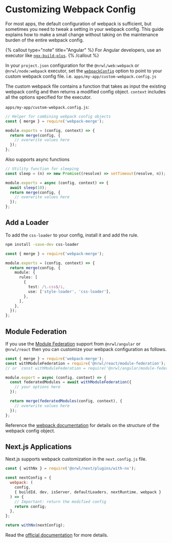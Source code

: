 # Customizing Webpack Config

For most apps, the default configuration of webpack is sufficient, but sometimes you need to tweak a setting in your
webpack config. This guide explains how to make a small change without taking on the maintenance burden of the entire
webpack config.

{% callout type="note" title="Angular" %}
For Angular developers, use an executor like [`ngx-build-plus`](https://github.com/manfredsteyer/ngx-build-plus).
{% /callout %}

In your `project.json` configuration for the `@nrwl/web:webpack` or `@nrwl/node:webpack` executor, set
the [`webpackConfig`](/packages/web/executors/webpack) option to point to your custom webpack config file.
i.e. `apps/my-app/custom-webpack.config.js`

The custom webpack file contains a function that takes as input the existing webpack config and then returns a modified
config object. `context` includes all the options specified for the executor.

`apps/my-app/custom-webpack.config.js`:

```typescript
// Helper for combining webpack config objects
const { merge } = require('webpack-merge');

module.exports = (config, context) => {
  return merge(config, {
    // overwrite values here
  });
};
```

Also supports async functions

```typescript
// Utility function for sleeping
const sleep = (n) => new Promise((resolve) => setTimeout(resolve, n));

module.exports = async (config, context) => {
  await sleep(10);
  return merge(config, {
    // overwrite values here
  });
};
```

## Add a Loader

To add the `css-loader` to your config, install it and add the rule.

```bash
npm install -save-dev css-loader
```

```typescript
const { merge } = require('webpack-merge');

module.exports = (config, context) => {
  return merge(config, {
    module: {
      rules: [
        {
          test: /\.css$/i,
          use: ['style-loader', 'css-loader'],
        },
      ],
    },
  });
};
```

## Module Federation

If you use the [Module Federation](/recipe/faster-builds) support from `@nrwl/angular` or `@nrwl/react` then
you can customize your webpack configuration as follows.

```typescript
const { merge } = require('webpack-merge');
const withModuleFederation = require('@nrwl/react/module-federation');
// or `const withModuleFederation = require('@nrwl/angular/module-federation');`

module.export = async (config, context) => {
  const federatedModules = await withModuleFederation({
    // your options here
  });

  return merge(federatedModules(config, context), {
    // overwrite values here
  });
};
```

Reference the [webpack documentation](https://webpack.js.org/configuration/) for details on the structure of the webpack
config object.

## Next.js Applications

Next.js supports webpack customization in the `next.config.js` file.

```js
const { withNx } = require('@nrwl/next/plugins/with-nx');

const nextConfig = {
  webpack: (
    config,
    { buildId, dev, isServer, defaultLoaders, nextRuntime, webpack }
  ) => {
    // Important: return the modified config
    return config;
  },
};

return withNx(nextConfig);
```

Read the [official documentation](https://nextjs.org/docs/api-reference/next.config.js/custom-webpack-config) for more details.

